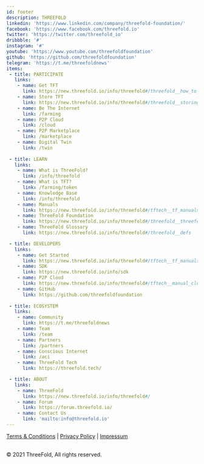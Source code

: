 ```yaml
---
id: footer
description: THREEFOLD
linkedin: 'https://www.linkedin.com/company/threefold-foundation/'
facebook: 'https://www.facebook.com/threefold.io'
twitter: 'https://twitter.com/threefold_io'
dribbble: '#'
instagram: '#'
youtube: 'https://www.youtube.com/threefoldfoundation'
github: 'https://github.com/threefoldfoundation'
telegram: 'https://t.me/threefoldnews'
items:
 - title: PARTICIPATE
   links:
    - name: Get TFT
      link: https://new.threefold.io/info/threefold#/threefold__how_to_buy_and_sell
    - name: Store TFT
      link: https://new.threefold.io/info/threefold#/threefold__storing_tft
    - name: Be The Internet
      link: /farming
    - name: P2P Cloud
      link: /cloud
    - name: P2P Marketplace
      link: /marketplace
    - name: Digital Twin
      link: /twin
 
 - title: LEARN
   links:
    - name: What is ThreeFold?
      link: /info/threefold
    - name: What is TFT?
      link: /farming/token
    - name: Knowledge Base
      link: /info/threefold
    - name: Manuals
      link: https://new.threefold.io/info/threefold#/tftech__tf_manuals?id=threefold-manuals
    - name: ThreeFold Foundation
      link: https://new.threefold.io/info/threefold#/threefold__threefold_foundation
    - name: ThreeFold Glossary
      link: https://new.threefold.io/info/threefold#/threefold__defs

 - title: DEVELOPERS
   links:
    - name: Get Started
      link: https://new.threefold.io/info/threefold#/tftech__tf_manuals?id=threefold-manuals
    - name: SDK
      link: https://new.threefold.io/info/sdk
    - name: P2P Cloud
      link: https://new.threefold.io/info/threefold#/tftech__manual_cloud
    - name: GitHub
      link: https://github.com/threefoldfoundation
 
 - title: ECOSYSTEM
   links:
    - name: Community
      link: https://t.me/threefoldnews
    - name: Team
      link: /team
    - name: Partners
      link: /partners
    - name: Conscious Internet
      link: /aci
    - name: ThreeFold Tech
      link: https://threefold.tech/

 - title: ABOUT
   links:
    - name: ThreeFold
      link: https://new.threefold.io/info/threefold#/
    - name: Forum
      link: https://forum.threefold.io/
    - name: Contact Us
      link: 'mailto:info@threefold.io'
---
```



[Terms & Conditions](https://new.threefold.io/info/legal#/legal__terms_conditions_websites) | [Privacy Policy](https://new.threefold.io/info/legal#/legal__privacypolicy) | [Impressum]()

<br/>
&#xA9; 2021 ThreeFold, All rights reserved.
